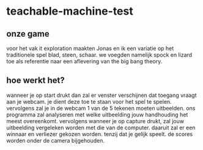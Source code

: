 # teachable-machine-test


## onze game
voor het vak it exploration maakten Jonas en ik een variatie op het traditionele spel blad, steen, schaar. we voegden namelijk spock en lizard toe als referentie naar een aflevering van the big bang theory. 

## hoe werkt het?
wanneer je op start drukt dan zal er venster verschijnen dat toegang vraagt aan je webcam. je dient deze toe te staan voor het spel te spelen. vervolgens zal je in de webcam 1 van de 5 tekenen moeten uitbeelden. ons programma zal analyseren met welke uitbeelding jouw handhouding het meest overeenkomt. vervolgens wanneer je op capture drukt, zal jouw uitbeelding vergeleken worden met die van de computer. daaruit zal er een winnaar en verliezer gekozen worden. tenzij dat je gelijk speelt. de scores worden onder de camera bijgehouden.